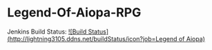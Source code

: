 # Legend-Of-Aiopa-RPG
Jenkins Build Status: [![Build Status](http://lightning3105.ddns.net/buildStatus/icon?job=Legend of Aiopa)](http://lightning3105.ddns.net/job/Legend%20of%20Aiopa/)
